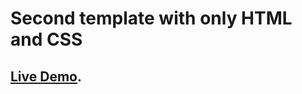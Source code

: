 # Second template with only HTML and CSS

## [Live Demo](https://aouadyoucef.github.io/HTML-CSS-Template-Two/).
